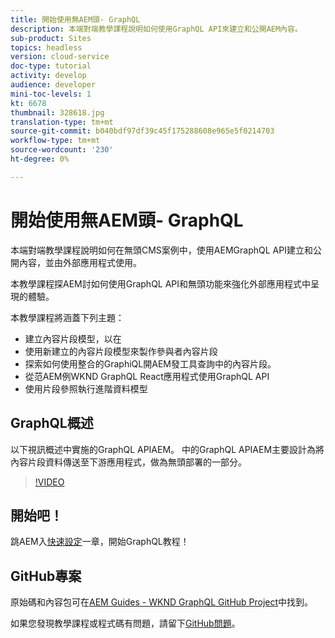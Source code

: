 ```yaml
---
title: 開始使用無AEM頭- GraphQL
description: 本端對端教學課程說明如何使用GraphQL API來建立和公開AEM內容。
sub-product: Sites
topics: headless
version: cloud-service
doc-type: tutorial
activity: develop
audience: developer
mini-toc-levels: 1
kt: 6678
thumbnail: 328618.jpg
translation-type: tm+mt
source-git-commit: b040bdf97df39c45f175288608e965e5f0214703
workflow-type: tm+mt
source-wordcount: '230'
ht-degree: 0%

---
```



# 開始使用無AEM頭- GraphQL

本端對端教學課程說明如何在無頭CMS案例中，使用AEMGraphQL API建立和公開內容，並由外部應用程式使用。

本教學課程探AEM討如何使用GraphQL API和無頭功能來強化外部應用程式中呈現的體驗。

本教學課程將涵蓋下列主題：

* 建立內容片段模型，以在
* 使用新建立的內容片段模型來製作參與者內容片段
* 探索如何使用整合的GraphiQL開AEM發工具查詢中的內容片段。
* 從范AEM例WKND GraphQL React應用程式使用GraphQL API
* 使用片段參照執行進階資料模型

## GraphQL概述

以下視訊概述中實施的GraphQL APIAEM。 中的GraphQL APIAEM主要設計為將內容片段資料傳送至下游應用程式，做為無頭部署的一部分。

>[!VIDEO](https://video.tv.adobe.com/v/328618/?quality=12&learn=on)

## 開始吧！

跳AEM入[快速設定](./setup.md)一章，開始GraphQL教程！

## GitHub專案

原始碼和內容包可在[AEM Guides - WKND GraphQL GitHub Project](https://github.com/adobe/aem-guides-wknd-graphql)中找到。

如果您發現教學課程或程式碼有問題，請留下[GitHub問題](https://github.com/adobe/aem-guides-wknd-graphql/issues)。
